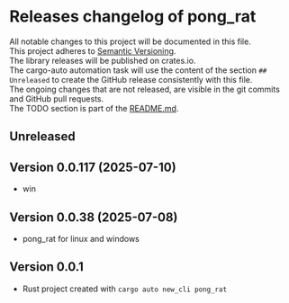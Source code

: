 # Releases changelog of pong_rat

All notable changes to this project will be documented in this file.  
This project adheres to [Semantic Versioning](https://semver.org/spec/v2.0.0.html).  
The library releases will be published on crates.io.  
The cargo-auto automation task will use the content of the section `## Unreleased` to create
the GitHub release consistently with this file.  
The ongoing changes that are not released, are visible in the git commits and GitHub pull requests.  
The TODO section is part of the [README.md](https://github.com/bestia-dev/pong_rat).  

## Unreleased

## Version 0.0.117 (2025-07-10)

- win

## Version 0.0.38 (2025-07-08)

- pong_rat for linux and windows

## Version 0.0.1

- Rust project created with `cargo auto new_cli pong_rat`
